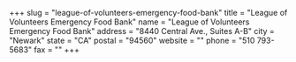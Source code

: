 +++
slug = "league-of-volunteers-emergency-food-bank"
title = "League of Volunteers Emergency Food Bank"
name = "League of Volunteers Emergency Food Bank"
address = "8440 Central Ave., Suites A-B"
city = "Newark"
state = "CA"
postal = "94560"
website = ""
phone = "510 793-5683"
fax = ""
+++
